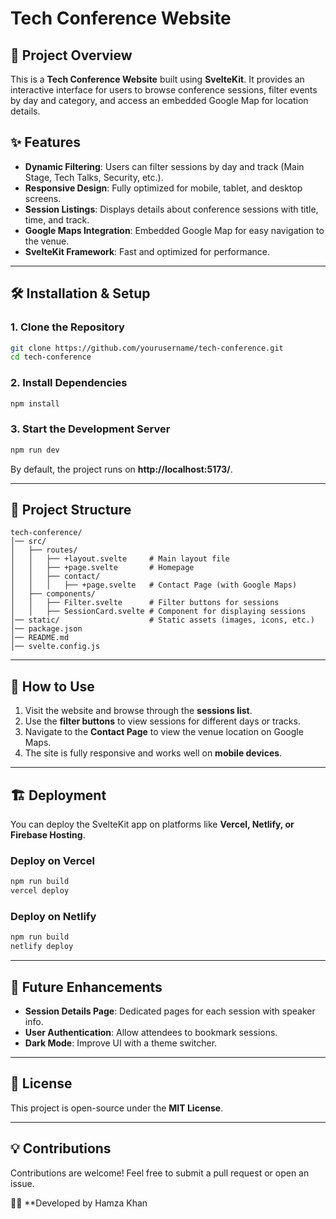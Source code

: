 # Tech Conference Website

## 🚀 Project Overview
This is a **Tech Conference Website** built using **SvelteKit**. It provides an interactive interface for users to browse conference sessions, filter events by day and category, and access an embedded Google Map for location details.

## ✨ Features
- **Dynamic Filtering**: Users can filter sessions by day and track (Main Stage, Tech Talks, Security, etc.).
- **Responsive Design**: Fully optimized for mobile, tablet, and desktop screens.
- **Session Listings**: Displays details about conference sessions with title, time, and track.
- **Google Maps Integration**: Embedded Google Map for easy navigation to the venue.
- **SvelteKit Framework**: Fast and optimized for performance.

---

## 🛠️ Installation & Setup

### **1. Clone the Repository**
```sh
git clone https://github.com/yourusername/tech-conference.git
cd tech-conference
```

### **2. Install Dependencies**
```sh
npm install
```

### **3. Start the Development Server**
```sh
npm run dev
```
By default, the project runs on **http://localhost:5173/**.

---

## 📂 Project Structure
```
tech-conference/
│── src/
│   ├── routes/
│   │   ├── +layout.svelte     # Main layout file
│   │   ├── +page.svelte       # Homepage
│   │   ├── contact/
│   │   │   ├── +page.svelte   # Contact Page (with Google Maps)
│   ├── components/
│   │   ├── Filter.svelte      # Filter buttons for sessions
│   │   ├── SessionCard.svelte # Component for displaying sessions
│── static/                    # Static assets (images, icons, etc.)
│── package.json
│── README.md
│── svelte.config.js
```

---

## 📌 How to Use
1. Visit the website and browse through the **sessions list**.
2. Use the **filter buttons** to view sessions for different days or tracks.
3. Navigate to the **Contact Page** to view the venue location on Google Maps.
4. The site is fully responsive and works well on **mobile devices**.

---

## 🏗️ Deployment
You can deploy the SvelteKit app on platforms like **Vercel, Netlify, or Firebase Hosting**.

### **Deploy on Vercel**
```sh
npm run build
vercel deploy
```

### **Deploy on Netlify**
```sh
npm run build
netlify deploy
```

---

## 🎯 Future Enhancements
- **Session Details Page**: Dedicated pages for each session with speaker info.
- **User Authentication**: Allow attendees to bookmark sessions.
- **Dark Mode**: Improve UI with a theme switcher.

---

## 📜 License
This project is open-source under the **MIT License**.

---

## 💡 Contributions
Contributions are welcome! Feel free to submit a pull request or open an issue.

👨‍💻 **Developed by Hamza Khan
